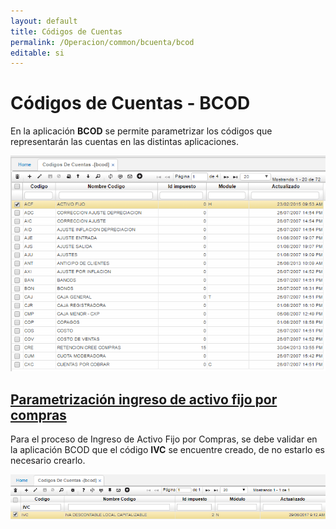 ```yaml
---
layout: default
title: Códigos de Cuentas
permalink: /Operacion/common/bcuenta/bcod
editable: si
---
```


# Códigos de Cuentas - BCOD

En la aplicación **BCOD** se permite parametrizar los códigos que representarán las cuentas en las distintas aplicaciones.  

![](bcod1.png)

## [Parametrización ingreso de activo fijo por compras](http://docs.oasiscom.com/Operacion/common/bcuenta/bcod#parametrización-ingreso-de-activo-fijo-por-compras)

Para el proceso de Ingreso de Activo Fijo por Compras, se debe validar en la aplicación BCOD que el código **IVC** se encuentre creado, de no estarlo es necesario crearlo.  

![](bcod2.png)









